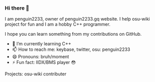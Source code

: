 ### Hi there 👋

I am penguin2233, owner of penguin2233.gq website. I help osu-wiki project for fun and I am a hobby C++ programmer. 

I hope you can learn something from my contributions on GitHub.

- 🌱 I’m currently learning C++
- 📫 How to reach me: keybase, twitter, osu: penguin2233
- 😄 Pronouns: bruh/moment
- ⚡ Fun fact: IIDX/BMS player :flushed:

Projects:
osu-wiki contributer
